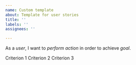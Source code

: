 ```yaml
---
name: Custom template
about: Template for user stories
title: ''
labels: ''
assignees: ''

---
```


As a *user*, I want to *perform action* in order to achieve *goal*.

Criterion 1
Criterion 2
Criterion 3
